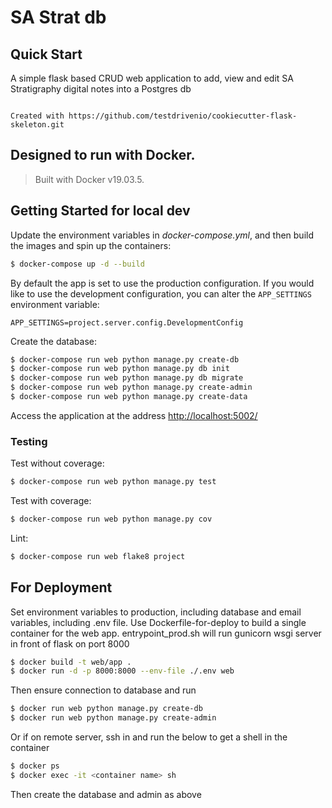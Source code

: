 # SA Strat db

## Quick Start

A simple flask based CRUD web application to add, view and edit SA Stratigraphy digital notes into a Postgres db

```

Created with https://github.com/testdrivenio/cookiecutter-flask-skeleton.git

```

Designed to run with Docker.
-------------

> Built with Docker v19.03.5.

## Getting Started for local dev

Update the environment variables in *docker-compose.yml*, and then build the images and spin up the containers:

```sh
$ docker-compose up -d --build
```

By default the app is set to use the production configuration. If you would like to use the development configuration, you can alter the `APP_SETTINGS` environment variable:

```
APP_SETTINGS=project.server.config.DevelopmentConfig
```


Create the database:

```sh
$ docker-compose run web python manage.py create-db
$ docker-compose run web python manage.py db init
$ docker-compose run web python manage.py db migrate
$ docker-compose run web python manage.py create-admin
$ docker-compose run web python manage.py create-data
```

Access the application at the address [http://localhost:5002/](http://localhost:5002/)

### Testing

Test without coverage:

```sh
$ docker-compose run web python manage.py test
```

Test with coverage:

```sh
$ docker-compose run web python manage.py cov
```

Lint:

```sh
$ docker-compose run web flake8 project
```

## For Deployment

Set environment variables to production, including database and email variables, including .env file.
Use Dockerfile-for-deploy to build a single container for the web app.
entrypoint_prod.sh will run gunicorn wsgi server in front of flask on port 8000

```sh
$ docker build -t web/app .
$ docker run -d -p 8000:8000 --env-file ./.env web
```
Then ensure connection to database and run 

```sh
$ docker run web python manage.py create-db
$ docker run web python manage.py create-admin
```
Or if on remote server, ssh in and run the below to get a shell in the container 
```sh
$ docker ps
$ docker exec -it <container name> sh
```

Then create the database and admin as above

